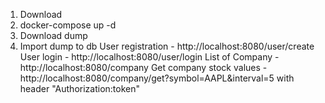 1. Download
2. docker-compose up -d
3. Download dump
4. Import dump to db
User registration - http://localhost:8080/user/create
User login - http://localhost:8080/user/login
List of Company - http://localhost:8080/company
Get company stock values - http://localhost:8080/company/get?symbol=AAPL&interval=5 with header "Authorization:token"
